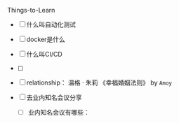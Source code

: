 Things-to-Learn

+ [ ] 什么叫自动化测试
+ [ ] docker是什么
+ [ ] 什么叫CI/CD
+ [ ] 



+ [ ] relationship： 温格 · 朱莉 《幸福婚姻法则》 by `Amoy`
+ [ ] 去业内知名会议分享
  + [ ] 业内知名会议有哪些：